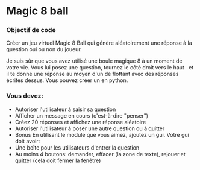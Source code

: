 # Magic 8 ball

### Objectif de code

Créer un jeu virtuel Magic 8 Ball qui génère aléatoirement une réponse à la question oui ou non du joueur.

Je suis sûr que vous avez utilisé une boule magique 8 à un moment de votre vie. Vous lui posez une question, tournez le côté droit vers le haut
  et il te donne une réponse au moyen d'un dé flottant avec des réponses écrites dessus. Vous pouvez créer un en python. 
 
 ### Vous devez:
 
- Autoriser l'utilisateur à saisir sa question
 
- Afficher un message en cours (c'est-à-dire "penser")
 
- Créez 20 réponses et affichez une réponse aléatoire
 
- Autoriser l'utilisateur à poser une autre question ou à quitter
 
- Bonus En utilisant le module que vous aimez, ajoutez un gui. Votre gui doit avoir:
 
- Une boîte pour les utilisateurs d'entrer la question
 
- Au moins 4 boutons: demander, effacer (la zone de texte), rejouer et quitter (cela doit fermer la fenêtre)

